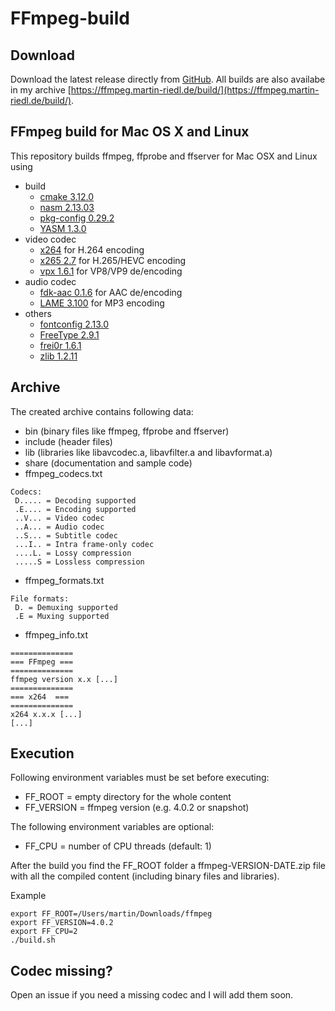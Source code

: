 # FFmpeg-build
## Download
Download the latest release directly from [GitHub](https://github.com/martinr92/ffmpeg-build/releases).
All builds are also availabe in my archive [https://ffmpeg.martin-riedl.de/build/](https://ffmpeg.martin-riedl.de/build/).

## FFmpeg build for Mac OS X and Linux
This repository builds ffmpeg, ffprobe and ffserver for Mac OSX and Linux using
- build
    - [cmake 3.12.0](https://cmake.org/)
    - [nasm 2.13.03](http://www.nasm.us/)
    - [pkg-config 0.29.2](https://www.freedesktop.org/wiki/Software/pkg-config/)
    - [YASM 1.3.0](http://yasm.tortall.net/)
- video codec
    - [x264](http://www.videolan.org/developers/x264.html) for H.264 encoding
    - [x265 2.7](http://x265.org/) for H.265/HEVC encoding
    - [vpx 1.6.1](https://www.webmproject.org/) for VP8/VP9 de/encoding
- audio codec
    - [fdk-aac 0.1.6](https://sourceforge.net/projects/opencore-amr/) for AAC de/encoding
    - [LAME 3.100](http://lame.sourceforge.net/) for MP3 encoding
- others
    - [fontconfig 2.13.0](https://www.freedesktop.org/wiki/Software/fontconfig/)
    - [FreeType 2.9.1](https://www.freetype.org/)
    - [frei0r 1.6.1](https://frei0r.dyne.org/)
    - [zlib 1.2.11](https://zlib.net/)

## Archive
The created archive contains following data:
- bin (binary files like ffmpeg, ffprobe and ffserver)
- include (header files)
- lib (libraries like libavcodec.a, libavfilter.a and libavformat.a)
- share (documentation and sample code)
- ffmpeg_codecs.txt
```
Codecs:
 D..... = Decoding supported
 .E.... = Encoding supported
 ..V... = Video codec
 ..A... = Audio codec
 ..S... = Subtitle codec
 ...I.. = Intra frame-only codec
 ....L. = Lossy compression
 .....S = Lossless compression
```
- ffmpeg_formats.txt
```
File formats:
 D. = Demuxing supported
 .E = Muxing supported
```
- ffmpeg_info.txt
```
==============
=== FFmpeg ===
==============
ffmpeg version x.x [...]
==============
=== x264  ===
==============
x264 x.x.x [...]
[...]
```

## Execution
Following environment variables must be set before executing:
- FF_ROOT = empty directory for the whole content
- FF_VERSION = ffmpeg version (e.g. 4.0.2 or snapshot)

The following environment variables are optional:
- FF_CPU = number of CPU threads (default: 1)

After the build you find the FF_ROOT folder a ffmpeg-VERSION-DATE.zip file with all the compiled content (including binary files and libraries).

Example
```
export FF_ROOT=/Users/martin/Downloads/ffmpeg
export FF_VERSION=4.0.2
export FF_CPU=2
./build.sh
```

## Codec missing?
Open an issue if you need a missing codec and I will add them soon.
